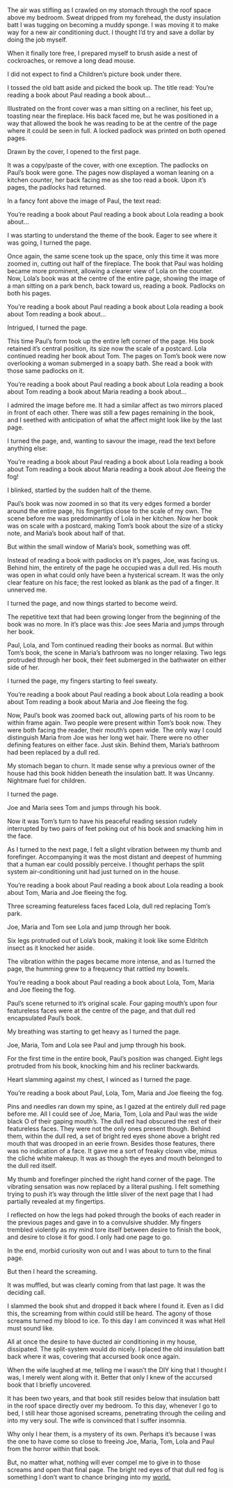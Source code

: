 The air was stifling as I crawled on my stomach through the roof space above my bedroom. Sweat dripped from my forehead, the dusty insulation batt I was tugging on becoming a muddy sponge. I was moving it to make way for a new air conditioning duct. I thought I’d try and save a dollar by doing the job myself.

When it finally tore free, I prepared myself to brush aside a nest of cockroaches, or remove a long dead mouse.

I did not expect to find a Children’s picture book under there.

I tossed the old batt aside and picked the book up. The title read: You’re reading a book about Paul reading a book about…

Illustrated on the front cover was a man sitting on a recliner, his feet up, toasting near the fireplace. His back faced me, but he was positioned in a way that allowed the book he was reading to be at the centre of the page where it could be seen in full. A locked padlock was printed on both opened pages.

Drawn by the cover, I opened to the first page.

It was a copy/paste of the cover, with one exception. The padlocks on Paul’s book were gone. The pages now displayed a woman leaning on a kitchen counter, her back facing me as she too read a book. Upon it’s pages, the padlocks had returned.

In a fancy font above the image of Paul, the text read:

You’re reading a book about Paul reading a book about Lola reading a book about…

I was starting to understand the theme of the book. Eager to see where it was going, I turned the page.

Once again, the same scene took up the space, only this time it was more zoomed in, cutting out half of the fireplace. The book that Paul was holding became more prominent, allowing a clearer view of Lola on the counter. Now, Lola’s book was at the centre of the entire page, showing the image of a man sitting on a park bench, back toward us, reading a book. Padlocks on both his pages.

You’re reading a book about Paul reading a book about Lola reading a book about Tom reading a book about…

Intrigued, I turned the page.

This time Paul’s form took up the entire left corner of the page. His book retained it’s central position, its size now the scale of a postcard. Lola continued reading her book about Tom. The pages on Tom’s book were now overlooking a woman submerged in a soapy bath. She read a book with those same padlocks on it.

You’re reading a book about Paul reading a book about Lola reading a book about Tom reading a book about Maria reading a book about…

I admired the image before me. It had a similar affect as two mirrors placed in front of each other. There was still a few pages remaining in the book, and I seethed with anticipation of what the affect might look like by the last page.

I turned the page, and, wanting to savour the image, read the text before anything else:

You’re reading a book about Paul reading a book about Lola reading a book about Tom reading a book about Maria reading a book about Joe fleeing the fog!

I blinked, startled by the sudden halt of the theme.

Paul’s book was now zoomed in so that its very edges formed a border around the entire page, his fingertips close to the scale of my own. The scene before me was predominantly of Lola in her kitchen. Now her book was on scale with a postcard, making Tom’s book about the size of a sticky note, and Maria’s book about half of that.

But within the small window of Maria’s book, something was off.

Instead of reading a book with padlocks on it’s pages, Joe, was facing us. Behind him, the entirety of the page he occupied was a dull red. His mouth was open in what could only have been a hysterical scream. It was the only clear feature on his face; the rest looked as blank as the pad of a finger. It unnerved me.

I turned the page, and now things started to become weird.

The repetitive text that had been growing longer from the beginning of the book was no more. In it’s place was this: Joe sees Maria and jumps through her book.

Paul, Lola, and Tom continued reading their books as normal. But within Tom’s book, the scene in Maria’s bathroom was no longer relaxing. Two legs protruded through her book, their feet submerged in the bathwater on either side of her.

I turned the page, my fingers starting to feel sweaty.

You’re reading a book about Paul reading a book about Lola reading a book about Tom reading a book about Maria and Joe fleeing the fog.

Now, Paul’s book was zoomed back out, allowing parts of his room to be within frame again. Two people were present within Tom’s book now. They were both facing the reader, their mouth’s open wide. The only way I could distinguish Maria from Joe was her long wet hair. There were no other defining features on either face. Just skin. Behind them, Maria’s bathroom had been replaced by a dull red.

My stomach began to churn. It made sense why a previous owner of the house had this book hidden beneath the insulation batt. It was Uncanny. Nightmare fuel for children.

I turned the page.

Joe and Maria sees Tom and jumps through his book.

Now it was Tom’s turn to have his peaceful reading session rudely interrupted by two pairs of feet poking out of his book and smacking him in the face.

As I turned to the next page, I felt a slight vibration between my thumb and forefinger. Accompanying it was the most distant and deepest of humming that a human ear could possibly perceive. I thought perhaps the split system air-conditioning unit had just turned on in the house.

You’re reading a book about Paul reading a book about Lola reading a book about Tom, Maria and Joe fleeing the fog.

Three screaming featureless faces faced Lola, dull red replacing Tom’s park.

Joe, Maria and Tom see Lola and jump through her book.

Six legs protruded out of Lola’s book, making it look like some Eldritch insect as it knocked her aside.

The vibration within the pages became more intense, and as I turned the page, the humming grew to a frequency that rattled my bowels.

You’re reading a book about Paul reading a book about Lola, Tom, Maria and Joe fleeing the fog.

Paul’s scene returned to it’s original scale. Four gaping mouth’s upon four featureless faces were at the centre of the page, and that dull red encapsulated Paul’s book.

My breathing was starting to get heavy as I turned the page.

Joe, Maria, Tom and Lola see Paul and jump through his book.

For the first time in the entire book, Paul’s position was changed. Eight legs protruded from his book, knocking him and his recliner backwards.

Heart slamming against my chest, I winced as I turned the page.

You’re reading a book about Paul, Lola, Tom, Maria and Joe fleeing the fog.

Pins and needles ran down my spine, as I gazed at the entirely dull red page before me.  All I could see of Joe, Maria, Tom, Lola and Paul was the wide black O of their gaping mouth’s. The dull red had obscured the rest of their featureless faces. They were not the only ones present though. Behind them, within the dull red, a set of bright red eyes shone above a bright red mouth that was drooped in an eerie frown. Besides those features, there was no indication of a face. It gave me a sort of freaky clown vibe, minus the cliché white makeup. It was as though the eyes and mouth belonged to the dull red itself.

My thumb and forefinger pinched the right hand corner of the page. The vibrating sensation was now replaced by a literal pushing. I felt something trying to push it’s way through the little sliver of the next page that I had partially revealed at my fingertips.

I reflected on how the legs had poked through the books of each reader in the previous pages and gave in to a convulsive shudder. My fingers trembled violently as my mind tore itself between desire to finish the book, and desire to close it for good. I only had one page to go.

In the end, morbid curiosity won out and I was about to turn to the final page.

But then I heard the screaming.

It was muffled, but was clearly coming from that last page. It was the deciding call.

I slammed the book shut and dropped it back where I found it. Even as I did this, the screaming from within could still be heard. The agony of those screams turned my blood to ice. To this day I am convinced it was what Hell must sound like.

All at once the desire to have ducted air conditioning in my house, dissipated. The split-system would do nicely. I placed the old insulation batt back where it was, covering that accursed book once again.

When the wife laughed at me, telling me I wasn’t the DIY king that I thought I was, I merely went along with it. Better that only I knew of the accursed book that I briefly uncovered.

It has been two years, and that book still resides below that insulation batt in the roof space directly over my bedroom. To this day, whenever I go to bed, I still hear those agonised screams, penetrating through the ceiling and into my very soul. The wife is convinced that I suffer insomnia.

Why only I hear them, is a mystery of its own. Perhaps it’s because I was the one to have come so close to freeing Joe, Maria, Tom, Lola and Paul from the horror within that book.

But, no matter what, nothing will ever compel me to give in to those screams and open that final page. The bright red eyes of that dull red fog is something I don’t want to chance bringing into my [world.](https://www.reddit.com/r/jaymicafella/)